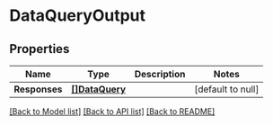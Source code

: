 # DataQueryOutput

## Properties
Name | Type | Description | Notes
------------ | ------------- | ------------- | -------------
**Responses** | [**[]DataQuery**](DataQuery.md) |  | [default to null]

[[Back to Model list]](../README.md#documentation-for-models) [[Back to API list]](../README.md#documentation-for-api-endpoints) [[Back to README]](../README.md)


